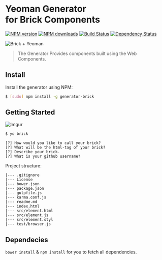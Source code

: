 # Yeoman Generator<br> for Brick Components <br>

[![NPM version](http://img.shields.io/npm/v/generator-brick.svg?style=flat)](https://www.npmjs.org/package/generator-brick)
[![NPM downloads](http://img.shields.io/npm/dm/generator-brick.svg?style=flat)](https://www.npmjs.org/package/generator-brick)
[![Build Status](http://img.shields.io/travis/mozbrick/generator-brick.svg?style=flat)](https://travis-ci.org/mozbrick/generator-brick)
[![Dependency Status](http://img.shields.io/david/mozbrick/generator-brick.svg?style=flat)](https://david-dm.org/mozbrick/generator-brick)

![Brick + Yeoman](http://i.imgur.com/mWzl8XH.png)

> The Generator Provides  components built using the Web Components. 

## Install 

Install the generator using NPM:

```sh
$ [sudo] npm install -g generator-brick
```

## Getting Started

![Imgur](http://i.imgur.com/gEhw5dQ.png)


  ```sh
$ yo brick
  ```

  ```
  [?] How would you like to call your brick?
  [?] What will be the html-tag of your brick?
  [?] Describe your brick.
  [?] What is your github username?
  ```

Project structure:

  ```
|--- .gitignore
|--- License
|--- bower.json
|--- package.json
|--- gulpfile.js
|--- karma.conf.js
|--- readme.md
|--- index.html
|--- src/element.html
|--- src/element.js
|--- src/element.styl
|--- test/browser.js
  ```

## Dependecies

`bower install` & `npm install` for you to fetch all dependencies.

